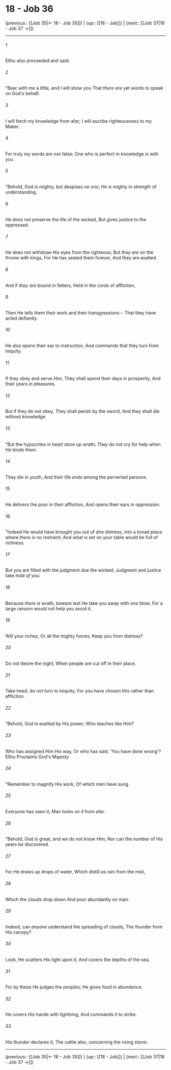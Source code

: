 # 18 - Job 36

(previous:: [[Job 35|← 18 - Job 35]]) | (up:: [[18 - Job]]) | (next:: [[Job 37|18 - Job 37 →]])

***


###### 1 
Elihu also proceeded and said: 

###### 2 
"Bear with me a little, and I will show you That _there are_ yet words to speak on God's behalf. 

###### 3 
I will fetch my knowledge from afar; I will ascribe righteousness to my Maker. 

###### 4 
For truly my words _are_ not false; One who is perfect in knowledge _is_ with you. 

###### 5 
"Behold, God _is_ mighty, but despises _no one;_ _He is_ mighty in strength of understanding. 

###### 6 
He does not preserve the life of the wicked, But gives justice to the oppressed. 

###### 7 
He does not withdraw His eyes from the righteous; But _they are_ on the throne with kings, For He has seated them forever, And they are exalted. 

###### 8 
And if _they are_ bound in fetters, Held in the cords of affliction, 

###### 9 
Then He tells them their work and their transgressions-- That they have acted defiantly. 

###### 10 
He also opens their ear to instruction, And commands that they turn from iniquity. 

###### 11 
If they obey and serve _Him,_ They shall spend their days in prosperity, And their years in pleasures. 

###### 12 
But if they do not obey, They shall perish by the sword, And they shall die without knowledge. 

###### 13 
"But the hypocrites in heart store up wrath; They do not cry for help when He binds them. 

###### 14 
They die in youth, And their life _ends_ among the perverted persons. 

###### 15 
He delivers the poor in their affliction, And opens their ears in oppression. 

###### 16 
"Indeed He would have brought you out of dire distress, _Into_ a broad place where _there is_ no restraint; And what is set on your table _would be_ full of richness. 

###### 17 
But you are filled with the judgment due the wicked; Judgment and justice take hold _of you._ 

###### 18 
Because _there is_ wrath, _beware_ lest He take you away with _one_ blow; For a large ransom would not help you avoid _it._ 

###### 19 
Will your riches, Or all the mighty forces, Keep you from distress? 

###### 20 
Do not desire the night, When people are cut off in their place. 

###### 21 
Take heed, do not turn to iniquity, For you have chosen this rather than affliction. 

###### 22 
"Behold, God is exalted by His power; Who teaches like Him? 

###### 23 
Who has assigned Him His way, Or who has said, 'You have done wrong'?Elihu Proclaims God's Majesty 

###### 24 
"Remember to magnify His work, Of which men have sung. 

###### 25 
Everyone has seen it; Man looks on _it_ from afar. 

###### 26 
"Behold, God _is_ great, and we do not know _Him;_ Nor can the number of His years _be_ discovered. 

###### 27 
For He draws up drops of water, Which distill as rain from the mist, 

###### 28 
Which the clouds drop down _And_ pour abundantly on man. 

###### 29 
Indeed, can _anyone_ understand the spreading of clouds, The thunder from His canopy? 

###### 30 
Look, He scatters His light upon it, And covers the depths of the sea. 

###### 31 
For by these He judges the peoples; He gives food in abundance. 

###### 32 
He covers _His_ hands with lightning, And commands it to strike. 

###### 33 
His thunder declares it, The cattle also, concerning the rising _storm._

***

(previous:: [[Job 35|← 18 - Job 35]]) | (up:: [[18 - Job]]) | (next:: [[Job 37|18 - Job 37 →]])
